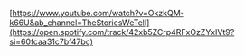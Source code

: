 
[https://www.youtube.com/watch?v=OkzkQM-k66U&ab_channel=TheStoriesWeTell](https://open.spotify.com/track/42xb5ZCrp4RFxOzZYxIVt9?si=60fcaa31c7bf47bc)




<!---
Terranigma15/Terranigma15 is a ✨ special ✨ repository because its `README.md` (this file) appears on your GitHub profile.
You can click the Preview link to take a look at your changes.
--->
